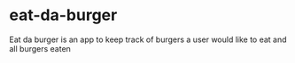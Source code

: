 # eat-da-burger
Eat da burger is an app to keep track of burgers a user would like to eat and all burgers eaten
